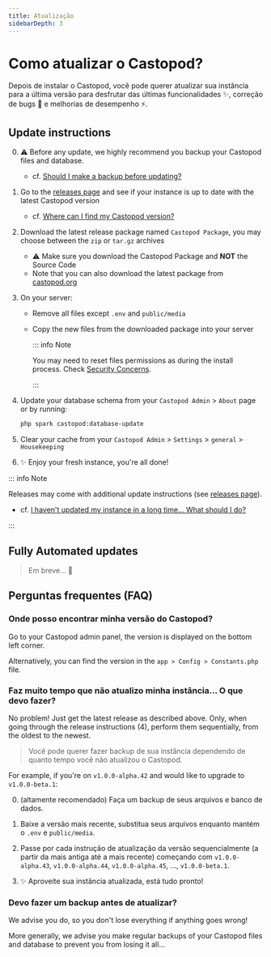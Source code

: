 ```yaml
---
title: Atualização
sidebarDepth: 3
---
```


# Como atualizar o Castopod?

Depois de instalar o Castopod, você pode querer atualizar sua instância para a
última versão para desfrutar das últimas funcionalidades ✨, correção de bugs 🐛
e melhorias de desempenho ⚡.

## Update instructions

0. ⚠️ Before any update, we highly recommend you backup your Castopod files and
   database.

   - cf.
     [Should I make a backup before updating?](#should-i-make-a-backup-before-updating)

1. Go to the
   [releases page](https://code.castopod.org/adaures/castopod/-/releases) and
   see if your instance is up to date with the latest Castopod version

   - cf.
     [Where can I find my Castopod version?](#where-can-i-find-my-castopod-version)

2. Download the latest release package named `Castopod Package`, you may choose
   between the `zip` or `tar.gz` archives

   - ⚠️ Make sure you download the Castopod Package and **NOT** the Source Code
   - Note that you can also download the latest package from
     [castopod.org](https://castopod.org/)

3. On your server:

   - Remove all files except `.env` and `public/media`
   - Copy the new files from the downloaded package into your server

     ::: info Note

     You may need to reset files permissions as during the install process.
     Check [Security Concerns](./security.md).

     :::

4. Update your database schema from your `Castopod Admin` > `About` page or by
   running:

   ```bash
   php spark castopod:database-update
   ```

5. Clear your cache from your `Castopod Admin` > `Settings` > `general` >
   `Housekeeping`
6. ✨ Enjoy your fresh instance, you're all done!

::: info Note

Releases may come with additional update instructions (see
[releases page](https://code.castopod.org/adaures/castopod/-/releases)).

- cf.
  [I haven't updated my instance in a long time… What should I do?](#i-havent-updated-my-instance-in-a-long-time-what-should-i-do)

:::

## Fully Automated updates

> Em breve... 👀

## Perguntas frequentes (FAQ)

### Onde posso encontrar minha versão do Castopod?

Go to your Castopod admin panel, the version is displayed on the bottom left
corner.

Alternatively, you can find the version in the `app > Config > Constants.php`
file.

### Faz muito tempo que não atualizo minha instância… O que devo fazer?

No problem! Just get the latest release as described above. Only, when going
through the release instructions (4), perform them sequentially, from the oldest
to the newest.

> Você pode querer fazer backup de sua instância dependendo de quanto tempo você
> não atualizou o Castopod.

For example, if you're on `v1.0.0-alpha.42` and would like to upgrade to
`v1.0.0-beta.1`:

0. (altamente recomendado) Faça um backup de seus arquivos e banco de dados.

1. Baixe a versão mais recente, substitua seus arquivos enquanto mantém o `.env`
   e `public/media`.

2. Passe por cada instrução de atualização da versão sequencialmente (a partir
   da mais antiga até a mais recente) começando com `v1.0.0-alpha.43`,
   `v1.0.0-alpha.44`, `v1.0.0-alpha.45`, …, `v1.0.0-beta.1`.

3. ✨ Aproveite sua instância atualizada, está tudo pronto!

### Devo fazer um backup antes de atualizar?

We advise you do, so you don't lose everything if anything goes wrong!

More generally, we advise you make regular backups of your Castopod files and
database to prevent you from losing it all…
